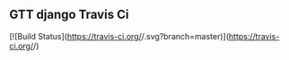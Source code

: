 ## GTT django Travis Ci

[![Build Status](https://travis-ci.org/<github username>/<repo name>.svg?branch=master)](https://travis-ci.org/<github username>/<repo name>) 